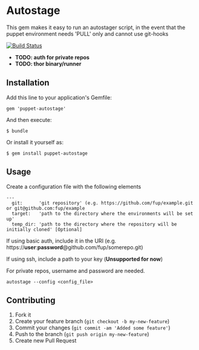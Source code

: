 # Autostage

This gem makes it easy to run an autostager script, in the event that the puppet environment needs 'PULL' only and cannot use git-hooks

[![Build Status](https://travis-ci.org/[YOUR_GITHUB_USERNAME]/[YOUR_PROJECT_NAME].png)](https://travis-ci.org/azizshamim/puppet-autostager)

* **TODO: auth for private repos**
* **TODO: thor binary/runner**

## Installation

Add this line to your application's Gemfile:

    gem 'puppet-autostage'

And then execute:

    $ bundle

Or install it yourself as:

    $ gem install puppet-autostage

## Usage

Create a configuration file with the following elements
```
---
  git:      'git repository' (e.g. https://github.com/fup/example.git or git@github.com:fup/example
  target:   'path to the directory where the environments will be set up'
  temp_dir: 'path to the directory where the repository will be initially cloned' [Optional]
```
If using basic auth, include it in the URI (e.g. https://**user**:**password**@github.com/fup/somerepo.git)

If using ssh, include a path to your key (**Unsupported for now**)

For private repos, username and password are needed.

```shell
autostage --config <config_file>
```
## Contributing

1. Fork it
2. Create your feature branch (`git checkout -b my-new-feature`)
3. Commit your changes (`git commit -am 'Added some feature'`)
4. Push to the branch (`git push origin my-new-feature`)
5. Create new Pull Request
